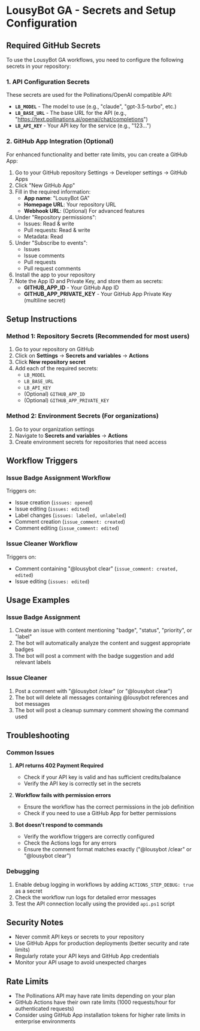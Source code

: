 # LousyBot GA - Secrets and Setup Configuration

## Required GitHub Secrets

To use the LousyBot GA workflows, you need to configure the following secrets in your repository:

### 1. API Configuration Secrets

These secrets are used for the Pollinations/OpenAI compatible API:

- **`LB_MODEL`** - The model to use (e.g., "claude", "gpt-3.5-turbo", etc.)
- **`LB_BASE_URL`** - The base URL for the API (e.g., "https://text.pollinations.ai/openai/chat/completions")
- **`LB_API_KEY`** - Your API key for the service (e.g., "123...")

### 2. GitHub App Integration (Optional)

For enhanced functionality and better rate limits, you can create a GitHub App:

1. Go to your GitHub repository Settings → Developer settings → GitHub Apps
2. Click "New GitHub App"
3. Fill in the required information:
   - **App name**: "LousyBot GA"
   - **Homepage URL**: Your repository URL
   - **Webhook URL**: (Optional) For advanced features
4. Under "Repository permissions":
   - Issues: Read & write
   - Pull requests: Read & write
   - Metadata: Read
5. Under "Subscribe to events":
   - Issues
   - Issue comments
   - Pull requests
   - Pull request comments
6. Install the app to your repository
7. Note the App ID and Private Key, and store them as secrets:
   - **GITHUB_APP_ID** - Your GitHub App ID
   - **GITHUB_APP_PRIVATE_KEY** - Your GitHub App Private Key (multiline secret)

## Setup Instructions

### Method 1: Repository Secrets (Recommended for most users)

1. Go to your repository on GitHub
2. Click on **Settings** → **Secrets and variables** → **Actions**
3. Click **New repository secret**
4. Add each of the required secrets:
   - `LB_MODEL`
   - `LB_BASE_URL` 
   - `LB_API_KEY`
   - (Optional) `GITHUB_APP_ID`
   - (Optional) `GITHUB_APP_PRIVATE_KEY`

### Method 2: Environment Secrets (For organizations)

1. Go to your organization settings
2. Navigate to **Secrets and variables** → **Actions**
3. Create environment secrets for repositories that need access

## Workflow Triggers

### Issue Badge Assignment Workflow

Triggers on:
- Issue creation (`issues: opened`)
- Issue editing (`issues: edited`)
- Label changes (`issues: labeled, unlabeled`)
- Comment creation (`issue_comment: created`)
- Comment editing (`issue_comment: edited`)

### Issue Cleaner Workflow

Triggers on:
- Comment containing "@lousybot clear" (`issue_comment: created, edited`)
- Issue editing (`issues: edited`)

## Usage Examples

### Issue Badge Assignment

1. Create an issue with content mentioning "badge", "status", "priority", or "label"
2. The bot will automatically analyze the content and suggest appropriate badges
3. The bot will post a comment with the badge suggestion and add relevant labels

### Issue Cleaner

1. Post a comment with "@lousybot /clear" (or "@lousybot clear")
2. The bot will delete all messages containing @lousybot references and bot messages
3. The bot will post a cleanup summary comment showing the command used

## Troubleshooting

### Common Issues

1. **API returns 402 Payment Required**
   - Check if your API key is valid and has sufficient credits/balance
   - Verify the API key is correctly set in the secrets

2. **Workflow fails with permission errors**
   - Ensure the workflow has the correct permissions in the job definition
   - Check if you need to use a GitHub App for better permissions

3. **Bot doesn't respond to commands**
   - Verify the workflow triggers are correctly configured
   - Check the Actions logs for any errors
   - Ensure the comment format matches exactly ("@lousybot /clear" or "@lousybot clear")

### Debugging

1. Enable debug logging in workflows by adding `ACTIONS_STEP_DEBUG: true` as a secret
2. Check the workflow run logs for detailed error messages
3. Test the API connection locally using the provided `api.ps1` script

## Security Notes

- Never commit API keys or secrets to your repository
- Use GitHub Apps for production deployments (better security and rate limits)
- Regularly rotate your API keys and GitHub App credentials
- Monitor your API usage to avoid unexpected charges

## Rate Limits

- The Pollinations API may have rate limits depending on your plan
- GitHub Actions have their own rate limits (1000 requests/hour for authenticated requests)
- Consider using GitHub App installation tokens for higher rate limits in enterprise environments